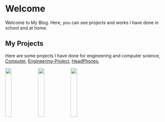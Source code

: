 # Welcome

   Welcome to My Blog. Here, you can see projects and works I have done in school and at home.

## My Projects
   Here are some projects I have done for engineering and computer science, 
   [Computer](https://jameswang605.github.io/PC_building/),    [Engineering-Project](https://jameswang605.github.io/Engineering-Project/),    [HeadPhones](https://jameswang605.github.io/Headphone/), 

<img src="https://scontent-sea1-1.xx.fbcdn.net/v/t1.0-9/53117802_102223207612612_5378151455276400640_n.jpg?_nc_cat=109&_nc_ht=scontent-sea1-1.xx&oh=1db4176f7fb8ba2bbaa7542b1a2e18d4&oe=5D194B2B" width="20%" height="20%">     <img src="https://scontent-sea1-1.xx.fbcdn.net/v/t1.0-9/54388571_102233964278203_5357696823853056_n.jpg?_nc_cat=106&_nc_eui2=AeH9MFADk6HYcibeErquCj_NnyUFIU32nAThxwB_9OAnXfWbGkRzkK3DipsXH1cBVsZ8utVlxPcjVGdHSvfHt-usrvAhfh8Xx_dcuVg6NfBpEg&_nc_ht=scontent-sea1-1.xx&oh=eef1d721b39a36373ecae24f108a91dc&oe=5D0C4ADD" width="20%" height="20%">    <img src="https://scontent-sea1-1.xx.fbcdn.net/v/t1.0-9/54225083_102230467611886_47179116234932224_n.jpg?_nc_cat=109&_nc_ht=scontent-sea1-1.xx&oh=c3d70deb91426f3477816066f7d906c7&oe=5D237227" width="20%" height="20%">
